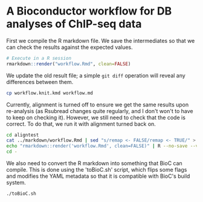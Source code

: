 # A Bioconductor workflow for DB analyses of ChIP-seq data

First we compile the R markdown file. 
We save the intermediates so that we can check the results against the expected values.

```r
# Execute in a R session
rmarkdown::render("workflow.Rmd", clean=FALSE)
```

We update the old result file; a simple `git diff` operation will reveal any differences between them.

```sh
cp workflow.knit.kmd workflow.md
```

Currently, alignment is turned off to ensure we get the same results upon re-analysis (as Rsubread changes quite regularly, and I don't won't to have to keep on checking it). 
However, we still need to check that the code is correct. 
To do that, we run it with alignment turned back on.

```sh
cd aligntest
cat ../markdown/workflow.Rmd | sed "s/remap <- FALSE/remap <- TRUE/" > workflow.Rmd
echo "rmarkdown::render('workflow.Rmd', clean=FALSE)" | R --no-save --vanilla
cd -
```

We also need to convert the R markdown into something that BioC can compile.
This is done using the 'toBioC.sh' script, which flips some flags and modifies the YAML metadata so that it is compatible with BioC's build system.

```
./toBioC.sh
```
